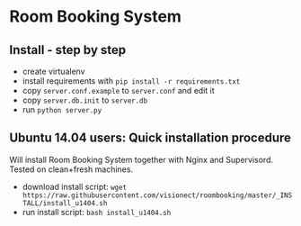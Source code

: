 Room Booking System
===================

Install - step by step
----------------------

* create virtualenv
* install requirements with `pip install -r requirements.txt`
* copy `server.conf.example` to `server.conf` and edit it
* copy `server.db.init` to `server.db`
* run `python server.py`

Ubuntu 14.04 users: Quick installation procedure
------------------------------------------------
Will install Room Booking System together with Nginx and Supervisord. Tested on clean+fresh machines. 

* download install script: `wget https://raw.githubusercontent.com/visionect/roombooking/master/_INSTALL/install_u1404.sh`
* run install script: `bash install_u1404.sh`


